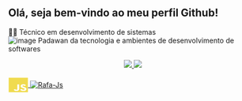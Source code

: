 ## Olá, seja bem-vindo ao meu perfil Github!
 👨‍💻 Técnico em desenvolvimento de sistemas<br>
 ![image](https://user-images.githubusercontent.com/100954130/204041729-11eec0e2-2bcf-40ee-8f52-61bd7c4088d5.png)
Padawan da tecnologia e ambientes de desenvolvimento de softwares
<div align="center">
  <a href="https://github.com/dviniciusbr">
  <img height="180em" src="https://github-readme-stats.vercel.app/api?username=dviniciusbr&show_icons=true&theme=algolia&include_all_commits=true&count_private=true"/>
  <img height="180em" src="https://github-readme-stats.vercel.app/api/top-langs/?username=dviniciusbr&layout=compact&langs_count=7&theme=algolia"/>
</div>
<div style="display: inline_block"><br>
  <img align="center" alt="Rafa-Js" height="30" width="40" src="https://raw.githubusercontent.com/devicons/devicon/master/icons/javascript/javascript-plain.svg">
  <img align="center" alt="Rafa-Js" height="30" width="40" src="https://cdn.jsdelivr.net/gh/devicons/devicon/icons/react/react-original.svg"/>
</div>
